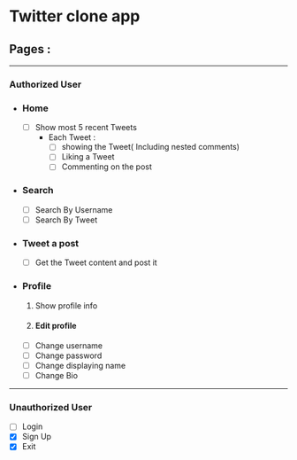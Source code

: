 # Twitter clone app

## Pages :

---

### Authorized User

- ### Home
    -  [ ] Show most 5 recent Tweets
        - Each Tweet :
            - [ ]  showing the Tweet( Including nested comments)
            - [ ] Liking a Tweet
            - [ ] Commenting on the post
- ### Search
    - [ ] Search By Username
    - [ ] Search By Tweet
- ### Tweet a post
    - [ ] Get the Tweet content and post it
- ### Profile
    1. Show profile info
    2. #### Edit profile

    - [ ] Change username
    - [ ] Change password
    - [ ] Change displaying name
    - [ ] Change Bio

---

### Unauthorized User

- [ ]  Login
- [x]  Sign Up
- [x] Exit